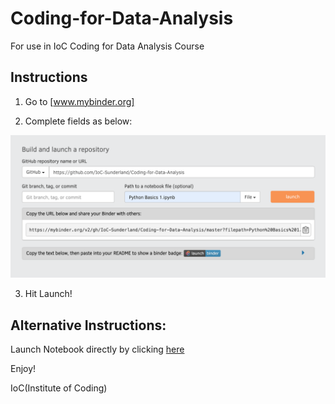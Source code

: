 # Coding-for-Data-Analysis
For use in IoC Coding for Data Analysis Course

## Instructions

1. Go to [www.mybinder.org]

2. Complete fields as below:

![binder instructions](img/mybinderlaunch.png)

3. Hit Launch!

## Alternative Instructions:

Launch Notebook directly by clicking [here](https://mybinder.org/v2/gh/IoC-Sunderland/Coding-for-Data-Analysis/master?filepath=Python%20Basics%201.ipynb)

Enjoy!

IoC(Institute of Coding)
